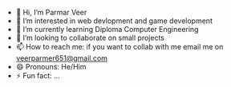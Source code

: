 - 👋 Hi, I’m Parmar Veer
- 👀 I’m interested in web devlopment and game development
- 🌱 I’m currently learning Diploma Computer Engineering
- 💞️ I’m looking to collaborate on small projects
- 📫 How to reach me: if you want to collab with me email me on veerparmer651@gmail.com
- 😄 Pronouns: He/Him
- ⚡ Fun fact: ...

<!---
veerparmar100/veerparmar100 is a ✨ special ✨ repository because its `README.md` (this file) appears on your GitHub profile.
You can click the Preview link to take a look at your changes.
--->
